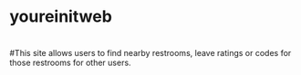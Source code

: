 # youreinitweb
#
#This site allows users to find nearby restrooms, leave ratings or codes for those restrooms for other users.
